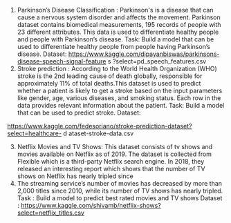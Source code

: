 1. Parkinson’s Disease Classification : Parkinson's is a disease that can cause a
nervous system disorder and affects the movement. Parkinson dataset contains
biomedical measurements, 195 records of people with 23 different attributes. This
data is used to differentiate healthy people and people with Parkinson’s disease.
Task: Build a model that can be used to differentiate healthy people from people
having Parkinson’s disease.
Dataset:
https://www.kaggle.com/dipayanbiswas/parkinsons-disease-speech-signal-feature
s ?select=pd_speech_features.csv
2. Stroke prediction : According to the World Health Organization (WHO) stroke is
the 2nd leading cause of death globally, responsible for approximately 11% of
total deaths.This dataset is used to predict whether a patient is likely to get a
stroke based on the input parameters like gender, age, various diseases, and
smoking status. Each row in the data provides relevant information about the
patient.
Task: Build a model that can be used to predict stroke.
Dataset:

https://www.kaggle.com/fedesoriano/stroke-prediction-dataset?select=healthcare-
d ataset-stroke-data.csv

3. Netflix Movies and TV Shows: This dataset consists of tv shows and movies
available on Netflix as of 2019. The dataset is collected from Flexible which is a
third-party Netflix search engine. In 2018, they released an interesting report
which shows that the number of TV shows on Netflix has nearly tripled since
2010. The streaming service’s number of movies has decreased by more than
2,000 titles since 2010, while its number of TV shows has nearly tripled.
Task : Build a model to predict best rated movies and TV shows
Dataset :
https://www.kaggle.com/shivamb/netflix-shows?select=netflix_titles.csv
